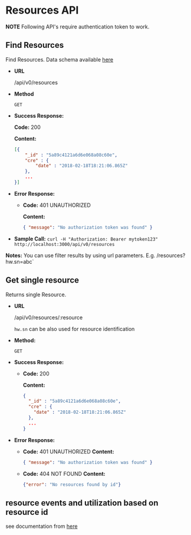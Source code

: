 # Resources API

**NOTE** Following API's require authentication token to work.

## Find Resources
Find Resources. Data schema available [here](../../app/models/resource.js)

*  **URL**

   /api/v0/resources

* **Method**

  `GET`

* **Success Response:**

  **Code:** 200

  **Content:**
    ```json
    [{
        "_id" : "5a89c4121a6d6e068a08c60e",
        "cre" : {
            "date" : "2018-02-18T18:21:06.865Z"
        },
        ...
    }]
    ```

* **Error Response:**

  * **Code:** 401 UNAUTHORIZED

    **Content:**
    ```json
    { "message": "No authorization token was found" }
    ```

* **Sample Call:**
	`curl -H "Authorization: Bearer mytoken123" http://localhost:3000/api/v0/resources`


**Notes:**
  You can use filter results by using url parameters.
  E.g. <api>/resources?hw.sn=abc`
  

## Get single resource
 Returns single Resource.

* **URL**

  /api/v0/resources/:resource

  `hw.sn` can be also used for resource identification

* **Method:**

  `GET`

* **Success Response:**

  * **Code:** 200

    **Content:**
    ```json
    {
      "_id" : "5a89c4121a6d6e068a08c60e",
      "cre" : {
        "date" : "2018-02-18T18:21:06.865Z"
      },
      ...
    }
    ```

* **Error Response:**

  * **Code:** 401 UNAUTHORIZED
    **Content:**
    ```json
    { "message": "No authorization token was found" }
    ```

  * **Code:** 404 NOT FOUND
    **Content:**
    ```json
    {"error": "No resources found by id"}
    ```

## resource events and utilization based on resource id
see documentation from [here](events.md#get-events-based-on-resource-id)

